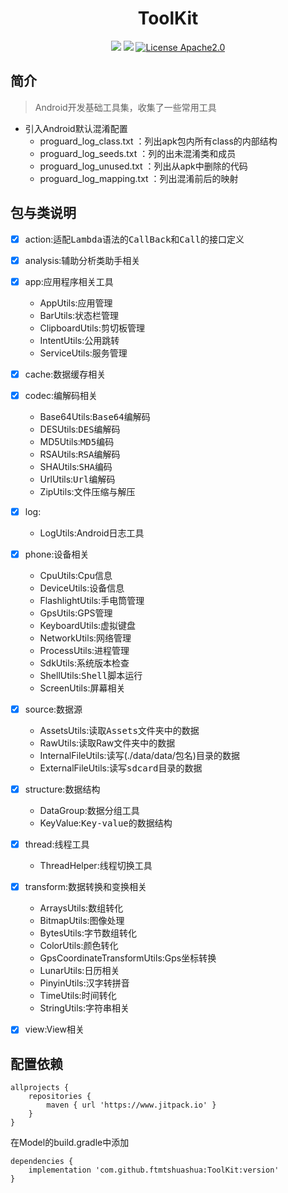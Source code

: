 

<h1 align="center">ToolKit</h1>
<div align="center">

![](https://img.shields.io/badge/android-4.0%2B-blue)
[![](https://jitpack.io/v/ftmtshuashua/ToolKit.svg)](https://jitpack.io/#ftmtshuashua/ToolKit)
[![License Apache2.0](http://img.shields.io/badge/license-Apache2.0-brightgreen.svg?style=flat)](http://www.apache.org/licenses/LICENSE-2.0.html)



</div>




## 简介
> Android开发基础工具集，收集了一些常用工具


- 引入Android默认混淆配置
    - proguard_log_class.txt      ：列出apk包内所有class的内部结构
    - proguard_log_seeds.txt      ：列的出未混淆类和成员
    - proguard_log_unused.txt     ：列出从apk中删除的代码
    - proguard_log_mapping.txt    ：列出混淆前后的映射


## 包与类说明

- [x] action:适配<kbd>Lambda</kbd>语法的<kbd>CallBack</kbd>和<kbd>Call</kbd>的接口定义

- [x] analysis:辅助分析类助手相关

- [x] app:应用程序相关工具
    - AppUtils:应用管理
    - BarUtils:状态栏管理
    - ClipboardUtils:剪切板管理
    - IntentUtils:公用跳转
    - ServiceUtils:服务管理

- [x] cache:数据缓存相关

- [x] codec:编解码相关
    - Base64Utils:<kbd>Base64</kbd>编解码
    - DESUtils:<kbd>DES</kbd>编解码
    - MD5Utils:<kbd>MD5</kbd>编码
    - RSAUtils:<kbd>RSA</kbd>编解码
    - SHAUtils:<kbd>SHA</kbd>编码
    - UrlUtils:<kbd>Url</kbd>编解码
    - ZipUtils:文件压缩与解压

- [x] log:
    - LogUtils:Android日志工具

- [x] phone:设备相关
    - CpuUtils:Cpu信息
    - DeviceUtils:设备信息
    - FlashlightUtils:手电筒管理
    - GpsUtils:GPS管理
    - KeyboardUtils:虚拟键盘
    - NetworkUtils:网络管理
    - ProcessUtils:进程管理
    - SdkUtils:系统版本检查
    - ShellUtils:<kbd>Shell</kbd>脚本运行
    - ScreenUtils:屏幕相关

- [x] source:数据源
    - AssetsUtils:读取<kbd>Assets</kbd>文件夹中的数据
    - RawUtils:读取Raw文件夹中的数据
    - InternalFileUtils:读写(./data/data/包名)目录的数据
    - ExternalFileUtils:读写<kbd>sdcard</kbd>目录的数据

- [x] structure:数据结构
    - DataGroup:数据分组工具
    - KeyValue:<kbd>Key-value</kbd>的数据结构

- [x] thread:线程工具
    - ThreadHelper:线程切换工具

- [x] transform:数据转换和变换相关
    - ArraysUtils:数组转化
    - BitmapUtils:图像处理
    - BytesUtils:字节数组转化
    - ColorUtils:颜色转化
    - GpsCoordinateTransformUtils:Gps坐标转换
    - LunarUtils:日历相关
    - PinyinUtils:汉字转拼音
    - TimeUtils:时间转化
    - StringUtils:字符串相关

- [x] view:View相关





## 配置依赖

```
allprojects {
    repositories {
        maven { url 'https://www.jitpack.io' }
    }
}
```
在Model的build.gradle中添加
```
dependencies {
    implementation 'com.github.ftmtshuashua:ToolKit:version'
}
```

